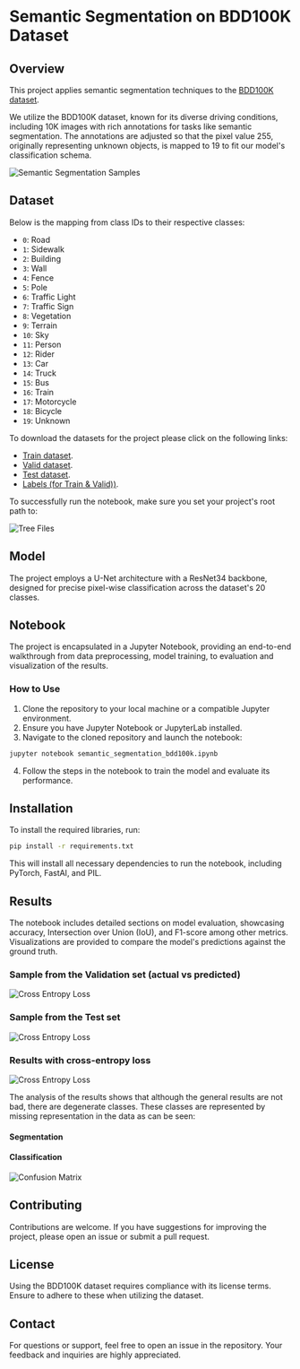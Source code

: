 
# Semantic Segmentation on BDD100K Dataset

## Overview
This project applies semantic segmentation techniques to the [BDD100K dataset](https://doc.bdd100k.com/index.html). 

We utilize the BDD100K dataset, known for its diverse driving conditions, including 10K images with rich annotations for tasks like semantic segmentation. The annotations are adjusted so that the pixel value 255, originally representing unknown objects, is mapped to 19 to fit our model's classification schema.

![Semantic Segmentation Samples](src/train_samples.png)

## Dataset

Below is the mapping from class IDs to their respective classes:

- `0`: Road
- `1`: Sidewalk
- `2`: Building
- `3`: Wall
- `4`: Fence
- `5`: Pole
- `6`: Traffic Light
- `7`: Traffic Sign
- `8`: Vegetation
- `9`: Terrain
- `10`: Sky
- `11`: Person
- `12`: Rider
- `13`: Car
- `14`: Truck
- `15`: Bus
- `16`: Train
- `17`: Motorcycle
- `18`: Bicycle
- `19`: Unknown
  
To download the datasets for the project please click on the following links:
- [Train dataset](https://dl.cv.ethz.ch/bdd100k/data/10k_images_train.zip).
- [Valid dataset](https://dl.cv.ethz.ch/bdd100k/data/10k_images_val.zip).
- [Test dataset](https://dl.cv.ethz.ch/bdd100k/data/10k_images_test.zip).
- [Labels (for Train & Valid))](https://dl.cv.ethz.ch/bdd100k/data/bdd100k_sem_seg_labels_trainval.zip).

To successfully run the notebook, make sure you set your project's root path to:

![Tree Files](src/files_tree.png)

## Model
The project employs a U-Net architecture with a ResNet34 backbone, designed for precise pixel-wise classification across the dataset's 20 classes.

## Notebook
The project is encapsulated in a Jupyter Notebook, providing an end-to-end walkthrough from data preprocessing, model training, to evaluation and visualization of the results.

### How to Use
1. Clone the repository to your local machine or a compatible Jupyter environment.
2. Ensure you have Jupyter Notebook or JupyterLab installed.
3. Navigate to the cloned repository and launch the notebook:
   
```bash
jupyter notebook semantic_segmentation_bdd100k.ipynb
```
4. Follow the steps in the notebook to train the model and evaluate its performance.

## Installation
To install the required libraries, run:

```bash
pip install -r requirements.txt
```
This will install all necessary dependencies to run the notebook, including PyTorch, FastAI, and PIL.

## Results
The notebook includes detailed sections on model evaluation, showcasing accuracy, Intersection over Union (IoU), and F1-score among other metrics. Visualizations are provided to compare the model's predictions against the ground truth.

### Sample from the Validation set (actual vs predicted)
![Cross Entropy Loss](src/valid_samples.png)

### Sample from the Test set
![Cross Entropy Loss](src/test_samples.png)

### Results with cross-entropy loss

![Cross Entropy Loss](src/cross_entropy_loss.png)

The analysis of the results shows that although the general results are not bad, there are degenerate classes. These classes are represented by missing representation in the data as can be seen:

#### Segmentation 

#### Classification

![Confusion Matrix](src/confusion_matrix.png)

## Contributing
Contributions are welcome. If you have suggestions for improving the project, please open an issue or submit a pull request.

## License
Using the BDD100K dataset requires compliance with its license terms. Ensure to adhere to these when utilizing the dataset.

## Contact
For questions or support, feel free to open an issue in the repository. Your feedback and inquiries are highly appreciated.

